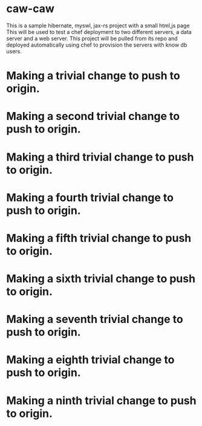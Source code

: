 caw-caw
=======

This is a sample hibernate, myswl, jax-rs project with a small html,js page
This will be used to test a chef deployment to two different servers, a 
data server and a web server. This project will be pulled from its repo and deployed
automatically using chef to provision the servers with know db users.

# Making a trivial change to push to origin.
# Making a second trivial change to push to origin.
# Making a third trivial change to push to origin.
# Making a fourth trivial change to push to origin.
# Making a fifth trivial change to push to origin.
# Making a sixth trivial change to push to origin.
# Making a seventh trivial change to push to origin.
# Making a eighth trivial change to push to origin.
# Making a ninth trivial change to push to origin.
